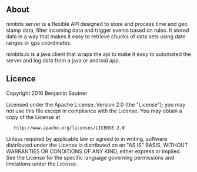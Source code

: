 ## About

nimbits server is a flexible API designed to store and process time and geo stamp data,
filter incoming data and trigger events based on rules.  It stored data in a way that makes
it easy to retrieve chucks of data sets using date ranges or gps coordinates.

nimbits.io is a java client that wraps the api to make it easy to automated the server
and log data from a java or android app.

## Licence

Copyright 2016 Benjamin Sautner

   Licensed under the Apache License, Version 2.0 (the "License");
   you may not use this file except in compliance with the License.
   You may obtain a copy of the License at

       http://www.apache.org/licenses/LICENSE-2.0

   Unless required by applicable law or agreed to in writing, software
   distributed under the License is distributed on an "AS IS" BASIS,
   WITHOUT WARRANTIES OR CONDITIONS OF ANY KIND, either express or implied.
   See the License for the specific language governing permissions and
   limitations under the License.

